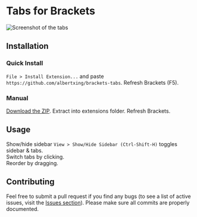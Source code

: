 Tabs for Brackets
=============
![Screenshot of the tabs](http://commondatastorage.googleapis.com/htmlvb/Shot.PNG)

Installation
---
### Quick Install
`File > Install Extension...` and paste `https://github.com/albertxing/brackets-tabs`. Refresh Brackets (F5).

### Manual
[Download the ZIP](https://github.com/albertxing/brackets-tabs/archive/master.zip). Extract into extensions folder. Refresh Brackets.

Usage
---
Show/hide sidebar `View > Show/Hide Sidebar (Ctrl-Shift-H)` toggles sidebar & tabs.  
Switch tabs by clicking.  
Reorder by dragging.

Contributing
---
Feel free to submit a pull request if you find any bugs (to see a list of active issues, visit the [Issues section](https://github.com/albertxing/brackets-tabs/issues)).
Please make sure all commits are properly documented.
